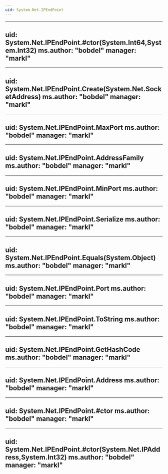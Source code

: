 ```yaml
---
uid: System.Net.IPEndPoint
---
```


---
uid: System.Net.IPEndPoint.#ctor(System.Int64,System.Int32)
ms.author: "bobdel"
manager: "markl"
---

---
uid: System.Net.IPEndPoint.Create(System.Net.SocketAddress)
ms.author: "bobdel"
manager: "markl"
---

---
uid: System.Net.IPEndPoint.MaxPort
ms.author: "bobdel"
manager: "markl"
---

---
uid: System.Net.IPEndPoint.AddressFamily
ms.author: "bobdel"
manager: "markl"
---

---
uid: System.Net.IPEndPoint.MinPort
ms.author: "bobdel"
manager: "markl"
---

---
uid: System.Net.IPEndPoint.Serialize
ms.author: "bobdel"
manager: "markl"
---

---
uid: System.Net.IPEndPoint.Equals(System.Object)
ms.author: "bobdel"
manager: "markl"
---

---
uid: System.Net.IPEndPoint.Port
ms.author: "bobdel"
manager: "markl"
---

---
uid: System.Net.IPEndPoint.ToString
ms.author: "bobdel"
manager: "markl"
---

---
uid: System.Net.IPEndPoint.GetHashCode
ms.author: "bobdel"
manager: "markl"
---

---
uid: System.Net.IPEndPoint.Address
ms.author: "bobdel"
manager: "markl"
---

---
uid: System.Net.IPEndPoint.#ctor
ms.author: "bobdel"
manager: "markl"
---

---
uid: System.Net.IPEndPoint.#ctor(System.Net.IPAddress,System.Int32)
ms.author: "bobdel"
manager: "markl"
---
